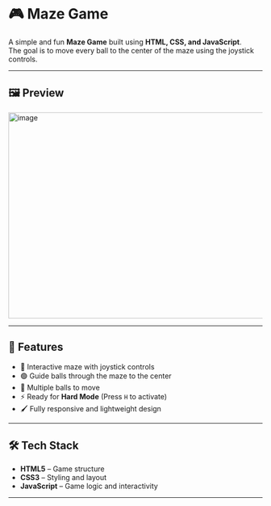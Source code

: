 # 🎮 Maze Game

A simple and fun **Maze Game** built using **HTML, CSS, and JavaScript**.  
The goal is to move every ball to the center of the maze using the joystick controls.

---

## 🖼️ Preview

<img width="604" height="408" alt="image" src="https://github.com/user-attachments/assets/57a3e042-176e-4ef6-8a94-fed0250bc14b" />


---

## 🚀 Features
- 🎯 Interactive maze with joystick controls
- 🟢 Guide balls through the maze to the center
- 🔄 Multiple balls to move
- ⚡ Ready for **Hard Mode** (Press `H` to activate)
- 🖌️ Fully responsive and lightweight design

---

## 🛠️ Tech Stack
- **HTML5** – Game structure  
- **CSS3** – Styling and layout  
- **JavaScript** – Game logic and interactivity  

---


